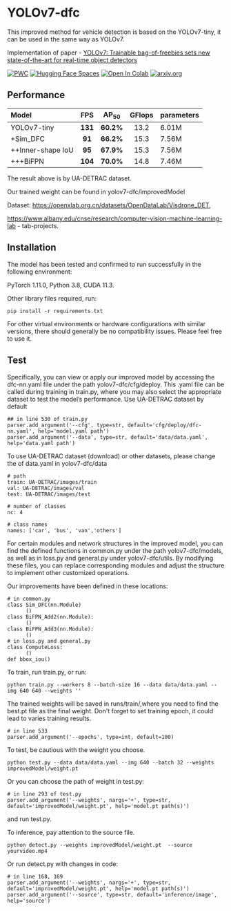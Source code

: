 # YOLOv7-dfc

This improved method for vehicle detection is based on the YOLOv7-tiny, it can be used in the same way as YOLOv7.

Implementation of paper - [YOLOv7: Trainable bag-of-freebies sets new state-of-the-art for real-time object detectors](https://arxiv.org/abs/2207.02696)

[![PWC](https://img.shields.io/endpoint.svg?url=https://paperswithcode.com/badge/yolov7-trainable-bag-of-freebies-sets-new/real-time-object-detection-on-coco)](https://paperswithcode.com/sota/real-time-object-detection-on-coco?p=yolov7-trainable-bag-of-freebies-sets-new)
[![Hugging Face Spaces](https://img.shields.io/badge/%F0%9F%A4%97%20Hugging%20Face-Spaces-blue)](https://huggingface.co/spaces/akhaliq/yolov7)
<a href="https://colab.research.google.com/gist/AlexeyAB/b769f5795e65fdab80086f6cb7940dae/yolov7detection.ipynb"><img src="https://colab.research.google.com/assets/colab-badge.svg" alt="Open In Colab"></a>
[![arxiv.org](http://img.shields.io/badge/cs.CV-arXiv%3A2207.02696-B31B1B.svg)](https://arxiv.org/abs/2207.02696)

## Performance

| Model             |   FPS   | AP<sub>50</sub><sup> | GFlops | parameters |
|:------------------|:-------:|:--------------------:|:------:|------------|
| YOLOv7-tiny       | **131** |      **60.2%**       |  13.2  | 6.01M      |
| +Sim_DFC          | **91**  |      **66.2%**       |  15.3  | 7.56M      |
| ++Inner-shape IoU | **95**  |      **67.9%**       |  15.3  | 7.56M      |
| +++BiFPN          | **104** |      **70.0%**       |  14.8  | 7.46M      |

The result above is by UA-DETRAC dataset.

Our trained weight can be found in yolov7-dfc/improvedModel 

Dataset: https://openxlab.org.cn/datasets/OpenDataLab/Visdrone_DET, 

https://www.albany.edu/cnse/research/computer-vision-machine-learning-lab - tab-projects.

## Installation
The model has been tested and confirmed to run successfully in the following environment:

PyTorch 1.11.0,
Python 3.8,
CUDA 11.3.

Other library files required, run:
``` shell
pip install -r requirements.txt
```
For other virtual environments or hardware configurations with similar versions, there should generally be no compatibility issues. Please feel free to use it.
## Test
Specifically, you can view or apply our improved model by accessing the dfc-nn.yaml file under the path yolov7-dfc/cfg/deploy. This .yaml file can be called during training in train.py, where you may also select the appropriate dataset to test the model’s performance. Use UA-DETRAC dataset by default

``` shell
## in line 530 of train.py
parser.add_argument('--cfg', type=str, default='cfg/deploy/dfc-nn.yaml', help='model.yaml path')
parser.add_argument('--data', type=str, default='data/data.yaml', help='data.yaml path')
```




To use UA-DETRAC dataset (download) or other datasets, please change the of data.yaml in yolov7-dfc/data
```shell
# path
train: UA-DETRAC/images/train
val: UA-DETRAC/images/val
test: UA-DETRAC/images/test

# number of classes
nc: 4

# class names
names: ['car', 'bus', 'van','others']
```

For certain modules and network structures in the improved model, you can find the defined functions in common.py under the path yolov7-dfc/models, as well as in loss.py and general.py under yolov7-dfc/utils. By modifying these files, you can replace corresponding modules and adjust the structure to implement other customized operations.

Our improvements have been defined in these locations:
```shell
# in common.py
class Sim_DFC(nn.Module)
      () 
class BiFPN_Add2(nn.Module):
      ()
class BiFPN_Add3(nn.Module):
      ()
# in loss.py and general.py
class ComputeLoss:
      ()
def bbox_iou()
```

To train, run train.py, or run:
```shell
python train.py --workers 8 --batch-size 16 --data data/data.yaml --img 640 640 --weights '' 
```
The trained weights will be saved in runs/train/,where you need to find the best.pt file as the final weight.
Don't forget to set training epoch, it could lead to varies training results.

```shell
# in line 533
parser.add_argument('--epochs', type=int, default=100)
```

To test,  be cautious with the weight you choose. 
```shell
python test.py --data data/data.yaml --img 640 --batch 32 --weights improvedModel/weight.pt 
```

Or you can choose the path of weight in test.py:
```shell
# in line 293 of test.py
parser.add_argument('--weights', nargs='+', type=str, default='improvedModel/weight.pt', help='model.pt path(s)')
```
and run test.py. 

To inference, pay attention to the source file.
```shell
python detect.py --weights improvedModel/weight.pt  --source yourvideo.mp4
```

Or run detect.py with changes in code:
```shell
# in line 168, 169
parser.add_argument('--weights', nargs='+', type=str, default='improvedModel/weight.pt', help='model.pt path(s)')
parser.add_argument('--source', type=str, default='inference/image', help='source')
```


